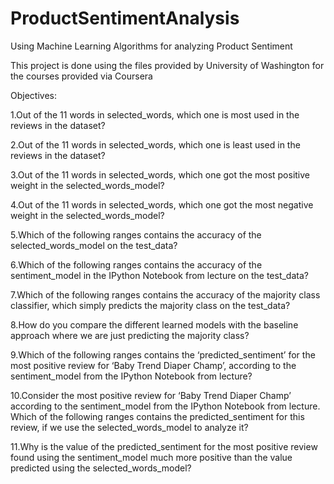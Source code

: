 # ProductSentimentAnalysis
Using Machine Learning Algorithms for analyzing Product Sentiment

This project is done using the files provided by University of Washington for the courses provided via Coursera

Objectives:

1.Out of the 11 words in selected_words, which one is most used in the reviews in the dataset?

2.Out of the 11 words in selected_words, which one is least used in the reviews in the dataset? 

3.Out of the 11 words in selected_words, which one got the most positive weight in the selected_words_model? 

4.Out of the 11 words in selected_words, which one got the most negative weight in the selected_words_model?

5.Which of the following ranges contains the accuracy of the selected_words_model on the test_data?

6.Which of the following ranges contains the accuracy of the sentiment_model in the IPython Notebook from lecture on the test_data?

7.Which of the following ranges contains the accuracy of the majority class classifier, which simply predicts the majority class on the test_data?

8.How do you compare the different learned models with the baseline approach where we are just predicting the majority class?   

9.Which of the following ranges contains the ‘predicted_sentiment’ for the most positive review for ‘Baby Trend Diaper Champ’, according to the sentiment_model from the IPython Notebook from lecture?

10.Consider the most positive review for ‘Baby Trend Diaper Champ’ according to the sentiment_model from the IPython Notebook from lecture. Which of the following ranges contains the predicted_sentiment for this review, if we use the selected_words_model to analyze it?

11.Why is the value of the predicted_sentiment for the most positive review found using the sentiment_model much more positive than the value predicted using the selected_words_model?
